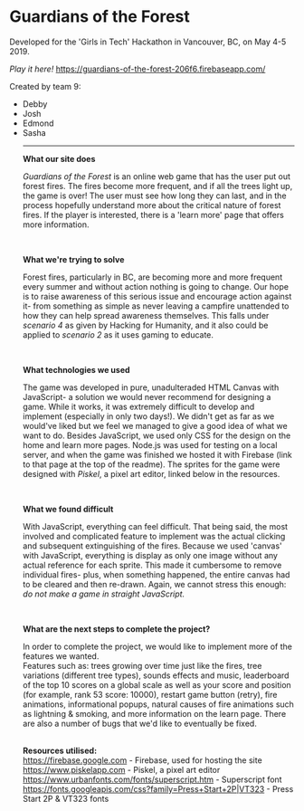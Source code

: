 # Guardians of the Forest

Developed for the 'Girls in Tech' Hackathon in Vancouver, BC, on May 4-5 2019.

<i>Play it here!</i>
https://guardians-of-the-forest-206f6.firebaseapp.com/

Created by team 9:
<ul>
  <li>Debby</li>
  <li>Josh</li>
  <li>Edmond</li>
  <li>Sasha</li>

------------------------------------------------------------------------------------------------------------------------------

<b>What our site does</b>

<i>Guardians of the Forest</i> is an online web game that has the user put out forest fires. The fires become more frequent, and if all the trees light up, the game is over! The user must see how long they can last, and in the process hopefully understand more about the critical nature of forest fires. If the player is interested, there is a 'learn more' page that offers more information.

<br>

<b>What we're trying to solve</b>

Forest fires, particularly in BC, are becoming more and more frequent every summer and without action nothing is going to change. Our hope is to raise awareness of this serious issue and encourage action against it- from something as simple as never leaving a campfire unattended to how they can help spread awareness themselves.
This falls under <i>scenario 4</i> as given by Hacking for Humanity, and it also could be applied to <i>scenario 2</i> as it uses gaming to educate.

<br>

<b>What technologies we used</b>

The game was developed in pure, unadulteraded HTML Canvas with JavaScript- a solution we would never recommend for designing a game. While it works, it was extremely difficult to develop and implement (especially in only two days!). We didn't get as far as we would've liked but we feel we managed to give a good idea of what we want to do.
Besides JavaScript, we used only CSS for the design on the home and learn more pages. Node.js was used for testing on a local server, and when the game was finished we hosted it with Firebase (link to that page at the top of the readme). The sprites for the game were designed with <i>Piskel</i>, a pixel art editor, linked below in the resources.

<br>

<b>What we found difficult</b>

With JavaScript, everything can feel difficult. That being said, the most involved and complicated feature to implement was the actual clicking and subsequent extinguishing of the fires. Because we used 'canvas' with JavaScript, everything is display as only one image without any actual reference for each sprite. This made it cumbersome to remove individual fires- plus, when something happened, the entire canvas had to be cleared and then re-drawn. Again, we cannot stress this enough: <i>do not make a game in straight JavaScript.</i>

<br>


<b>What are the next steps to complete the project?</b>


In order to complete the project, we would like to implement more of the features we wanted. <br> Features such as: trees growing over time just like the fires, tree variations (different tree types), sounds effects and music, leaderboard of the top 10 scores on a global scale as well as your score and position (for example, rank 53 score: 10000), restart game button (retry), fire animations, informational popups, natural causes of fire animations such as lightning & smoking, and more information on the learn page. There are also a number of bugs that we'd like to eventually be fixed.


<br><b>Resources utilised:</b><br>
https://firebase.google.com - Firebase, used for hosting the site<br>
https://www.piskelapp.com - Piskel, a pixel art editor<br>
https://www.urbanfonts.com/fonts/superscript.htm - Superscript font<br>
https://fonts.googleapis.com/css?family=Press+Start+2P|VT323 - Press Start 2P & VT323 fonts


